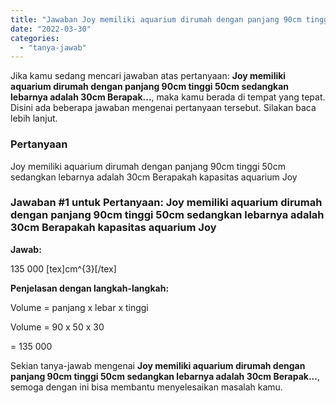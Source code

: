 ```yaml
---
title: "Jawaban Joy memiliki aquarium dirumah dengan panjang 90cm tinggi 50cm sedangkan lebarnya adalah 30cm Berapak..."
date: "2022-03-30"
categories: 
  - "tanya-jawab"
---
```


Jika kamu sedang mencari jawaban atas pertanyaan: **Joy memiliki aquarium dirumah dengan panjang 90cm tinggi 50cm sedangkan lebarnya adalah 30cm Berapak...**, maka kamu berada di tempat yang tepat. Disini ada beberapa jawaban mengenai pertanyaan tersebut. Silakan baca lebih lanjut.

### Pertanyaan

Joy memiliki aquarium dirumah dengan panjang 90cm tinggi 50cm sedangkan lebarnya adalah 30cm Berapakah kapasitas aquarium Joy​

### Jawaban #1 untuk Pertanyaan: Joy memiliki aquarium dirumah dengan panjang 90cm tinggi 50cm sedangkan lebarnya adalah 30cm Berapakah kapasitas aquarium Joy​

**Jawab:**

135 000 \[tex\]cm^{3}\[/tex\]

**Penjelasan dengan langkah-langkah:**

Volume = panjang x lebar x tinggi

Volume = 90 x 50 x 30

\= 135 000

Sekian tanya-jawab mengenai **Joy memiliki aquarium dirumah dengan panjang 90cm tinggi 50cm sedangkan lebarnya adalah 30cm Berapak...**, semoga dengan ini bisa membantu menyelesaikan masalah kamu.
